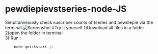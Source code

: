 # pewdiepievstseries-node-JS
Simultanneously check suscriber counts of tseries and pewdiepie via the terminal
![ Screenshot ](https://github.com/fluffybird2323/pewdiepievstseries-node-JS/blob/master/pictures/Screenshot%20from%202018-12-20%2017-26-15.png)
#Try it yourself
1)Download all files in a folder<br>
2)open the folder in terminal<br>
3) Run :
```javascript 
    node quickstart.js
